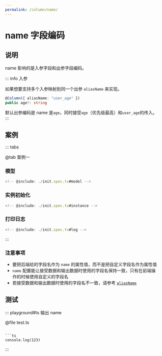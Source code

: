 ```yaml
---
permalink: /column/name/
---
```


# name 字段编码

## 说明

name 影响的是入参字段和出参字段编码。

::: info 入参

如果想要支持多个入参映射到同一个出参 `aliasName` 来实现。

```ts
@Column({ aliasName: "user_age" })
public age?: string
```

默认出参编码是 name 是`age`，同时接受`age`（优先级最高）和`user_age`的传入。
:::

## 案例

::: tabs

@tab 案例一

### 模型

```ts :no-line-numbers
<!-- @include: ./init.spec.ts#model -->
```

### 实例初始化

```ts :no-line-numbers
<!-- @include: ./init.spec.ts#instance -->
```

### 打印日志

```ts :no-line-numbers
<!-- @include: ./init.spec.ts#log -->
```

:::

### 注意事项

- 要把后端给的字段名作为 `name` 的属性值，而不是把自定义字段名作为属性值
- `name` 配置能让接受数据和输出数据时使用的字段名保持一致，只有在前端操作的时候使用自定义的字段名
- 若接受数据和输出数据时使用的字段名不一致，请参考 [`aliasName`](/column/aliasName/README.md)

## 测试

::: playground#ts 输出 name

@file test.ts

<!-- ```ts
<!-- @include: ./init.spec.ts{1-1} -->
<!-- @include: ./init.spec.ts#model -->
<!-- @include: ./init.spec.ts#instance -->
<!-- @include: ./init.spec.ts#log -->
``` -->

```ts
console.log(123)
```

:::
